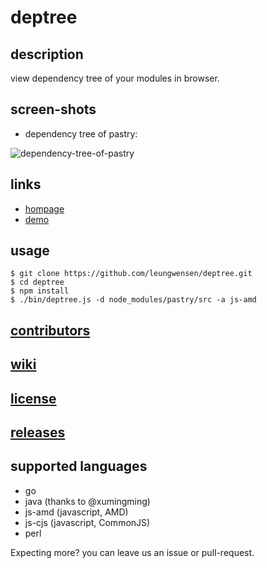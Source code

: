 deptree
=======

## description
view dependency tree of your modules in browser.

## screen-shots

* dependency tree of pastry:

![dependency-tree-of-pastry](https://cloud.githubusercontent.com/assets/1655789/5259527/d60b0428-7a3c-11e4-84fb-a2a180551704.png)

## links

* [hompage](http://leungwensen.github.io/deptree/)
* [demo](http://leungwensen.github.io/deptree/demo)

## usage

    $ git clone https://github.com/leungwensen/deptree.git
    $ cd deptree
    $ npm install
    $ ./bin/deptree.js -d node_modules/pastry/src -a js-amd

## [contributors](https://github.com/leungwensen/deptree/graphs/contributors)

## [wiki](https://github.com/leungwensen/deptree/wiki)

## [license](https://github.com/leungwensen/deptree/blob/master/LICENSE)

## [releases](https://github.com/leungwensen/deptree/releases)

## supported languages

* go
* java (thanks to @xumingming)
* js-amd (javascript, AMD)
* js-cjs (javascript, CommonJS)
* perl

Expecting more? you can leave us an issue or pull-request.


